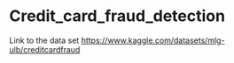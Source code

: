# Credit_card_fraud_detection
Link to the data set
https://www.kaggle.com/datasets/mlg-ulb/creditcardfraud
